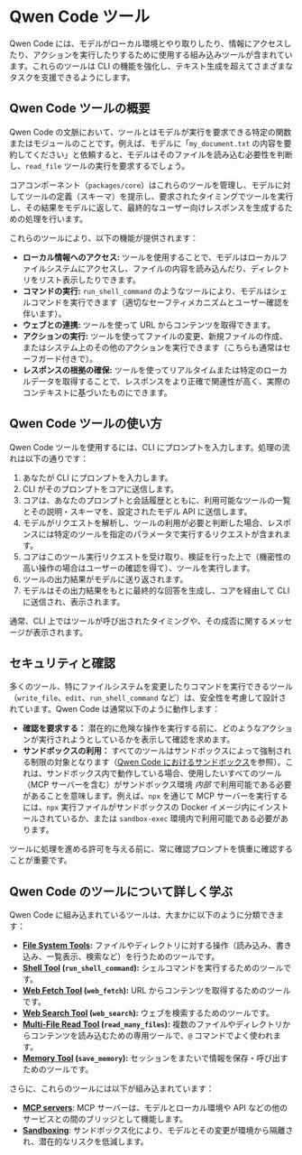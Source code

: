 # Qwen Code ツール

Qwen Code には、モデルがローカル環境とやり取りしたり、情報にアクセスしたり、アクションを実行したりするために使用する組み込みツールが含まれています。これらのツールは CLI の機能を強化し、テキスト生成を超えてさまざまなタスクを支援できるようにします。

## Qwen Code ツールの概要

Qwen Code の文脈において、ツールとはモデルが実行を要求できる特定の関数またはモジュールのことです。例えば、モデルに「`my_document.txt` の内容を要約してください」と依頼すると、モデルはそのファイルを読み込む必要性を判断し、`read_file` ツールの実行を要求するでしょう。

コアコンポーネント（`packages/core`）はこれらのツールを管理し、モデルに対してツールの定義（スキーマ）を提示し、要求されたタイミングでツールを実行し、その結果をモデルに返して、最終的なユーザー向けレスポンスを生成するための処理を行います。

これらのツールにより、以下の機能が提供されます：

- **ローカル情報へのアクセス:** ツールを使用することで、モデルはローカルファイルシステムにアクセスし、ファイルの内容を読み込んだり、ディレクトリをリスト表示したりできます。
- **コマンドの実行:** `run_shell_command` のようなツールにより、モデルはシェルコマンドを実行できます（適切なセーフティメカニズムとユーザー確認を伴います）。
- **ウェブとの連携:** ツールを使って URL からコンテンツを取得できます。
- **アクションの実行:** ツールを使ってファイルの変更、新規ファイルの作成、またはシステム上のその他のアクションを実行できます（こちらも通常はセーフガード付きで）。
- **レスポンスの根拠の確保:** ツールを使ってリアルタイムまたは特定のローカルデータを取得することで、レスポンスをより正確で関連性が高く、実際のコンテキストに基づいたものにできます。

## Qwen Code ツールの使い方

Qwen Code ツールを使用するには、CLI にプロンプトを入力します。処理の流れは以下の通りです：

1. あなたが CLI にプロンプトを入力します。
2. CLI がそのプロンプトをコアに送信します。
3. コアは、あなたのプロンプトと会話履歴とともに、利用可能なツールの一覧とその説明・スキーマを、設定されたモデル API に送信します。
4. モデルがリクエストを解析し、ツールの利用が必要と判断した場合、レスポンスには特定のツールを指定のパラメータで実行するリクエストが含まれます。
5. コアはこのツール実行リクエストを受け取り、検証を行った上で（機密性の高い操作の場合はユーザーの確認を得て）、ツールを実行します。
6. ツールの出力結果がモデルに送り返されます。
7. モデルはその出力結果をもとに最終的な回答を生成し、コアを経由して CLI に送信され、表示されます。

通常、CLI 上ではツールが呼び出されたタイミングや、その成否に関するメッセージが表示されます。

## セキュリティと確認

多くのツール、特にファイルシステムを変更したりコマンドを実行できるツール（`write_file`、`edit`、`run_shell_command` など）は、安全性を考慮して設計されています。Qwen Code は通常以下のように動作します：

- **確認を要求する：** 潜在的に危険な操作を実行する前に、どのようなアクションが実行されようとしているかを表示して確認を求めます。
- **サンドボックスの利用：** すべてのツールはサンドボックスによって強制される制限の対象となります（[Qwen Code におけるサンドボックス](../sandbox.md)を参照）。これは、サンドボックス内で動作している場合、使用したいすべてのツール（MCP サーバーを含む）がサンドボックス環境 _内部_ で利用可能である必要があることを意味します。例えば、`npx` を通じて MCP サーバーを実行するには、`npx` 実行ファイルがサンドボックスの Docker イメージ内にインストールされているか、または `sandbox-exec` 環境内で利用可能である必要があります。

ツールに処理を進める許可を与える前に、常に確認プロンプトを慎重に確認することが重要です。

## Qwen Code のツールについて詳しく学ぶ

Qwen Code に組み込まれているツールは、大まかに以下のように分類できます：

- **[File System Tools](./file-system.md):** ファイルやディレクトリに対する操作（読み込み、書き込み、一覧表示、検索など）を行うためのツールです。
- **[Shell Tool](./shell.md) (`run_shell_command`):** シェルコマンドを実行するためのツールです。
- **[Web Fetch Tool](./web-fetch.md) (`web_fetch`):** URL からコンテンツを取得するためのツールです。
- **[Web Search Tool](./web-search.md) (`web_search`):** ウェブを検索するためのツールです。
- **[Multi-File Read Tool](./multi-file.md) (`read_many_files`):** 複数のファイルやディレクトリからコンテンツを読み込むための専用ツールで、`@` コマンドでよく使われます。
- **[Memory Tool](./memory.md) (`save_memory`):** セッションをまたいで情報を保存・呼び出すためのツールです。

さらに、これらのツールには以下が組み込まれています：

- **[MCP servers](./mcp-server.md)**: MCP サーバーは、モデルとローカル環境や API などの他のサービスとの間のブリッジとして機能します。
- **[Sandboxing](../sandbox.md)**: サンドボックス化により、モデルとその変更が環境から隔離され、潜在的なリスクを低減します。